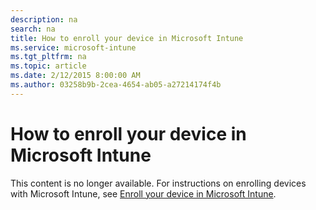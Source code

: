 ```yaml
---
description: na
search: na
title: How to enroll your device in Microsoft Intune
ms.service: microsoft-intune
ms.tgt_pltfrm: na
ms.topic: article
ms.date: 2/12/2015 8:00:00 AM
ms.author: 03258b9b-2cea-4654-ab05-a27214174f4b
---
```

# How to enroll your device in Microsoft Intune
This content is no longer available. For instructions on enrolling devices with Microsoft Intune, see [Enroll your device in Microsoft Intune](../Topic/Enroll_your_device_in_Microsoft_Intune.md).

## <a name="BKMK_enroll"></a>